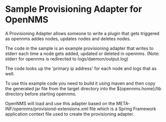 Sample Provisioning Adapter for OpenNMS
=======================================

A Provisioning Adapter allows someone to write a plugin that gets
triggered as opennms addes nodes, updates nodes and deletes nodes.

The code in the sample is an example provisioning adapter that writes
to stderr each time a node gets added, updated or deleted in
opennms. (Note: stderr for opennms is redirected to
logs/daemon/output.log)

The code looks up the 'primary ip address' for each node and logs that
as well.

To use this example code you need to build it using maven and then
copy the generated jar file from the target directory into the
${opennms.home}/lib directory before starting opennms.

OpenNMS will load and use this adapter based on the
META-INF/opennms/provisiond-extensions.xml file which is a Spring
Framework application context file used to create the provisioning
adapter.

